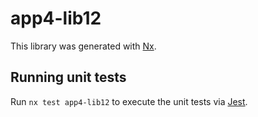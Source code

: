 # app4-lib12

This library was generated with [Nx](https://nx.dev).

## Running unit tests

Run `nx test app4-lib12` to execute the unit tests via [Jest](https://jestjs.io).
